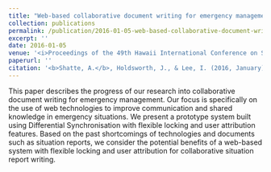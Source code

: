 ```yaml
---
title: "Web-based collaborative document writing for emergency management"
collection: publications
permalink: /publication/2016-01-05-web-based-collaborative-document-writing-for-emergency-management
excerpt: ''
date: 2016-01-05
venue: '<i>Proceedings of the 49th Hawaii International Conference on System Sciences (HICSS)</i>'
paperurl: ''
citation: '<b>Shatte, A.</b>, Holdsworth, J., & Lee, I. (2016, January). Web-based collaborative document writing for emergency management. In <i>System Sciences (HICSS), 2016 49th Hawaii International Conference on</i> (pp. 217-226). IEEE.'
---
```


This paper describes the progress of our research into collaborative document writing for emergency management. Our focus is specifically on the use of web technologies to improve communication and shared knowledge in emergency situations. We present a prototype system built using Differential Synchronisation with flexible locking and user attribution features. Based on the past shortcomings of technologies and documents such as situation reports, we consider the potential benefits of a web-based system with flexible locking and user attribution for collaborative situation report writing.

<!---This paper is about the number 3. The number 4 is left for future work.--->

<!---[Download paper here](http://academicpages.github.io/files/paper3.pdf)--->

<!---Recommended citation: Your Name, You. (2015). "Paper Title Number 3." <i>Journal 1</i>. 1(3).--->


